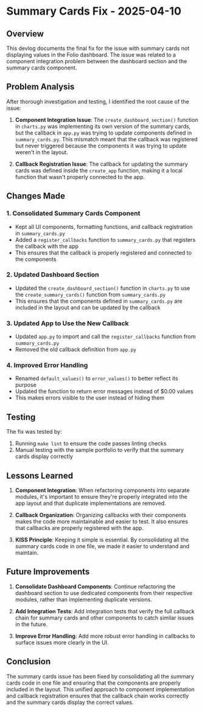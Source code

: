 # Summary Cards Fix - 2025-04-10

## Overview

This devlog documents the final fix for the issue with summary cards not displaying values in the Folio dashboard. The issue was related to a component integration problem between the dashboard section and the summary cards component.

## Problem Analysis

After thorough investigation and testing, I identified the root cause of the issue:

1. **Component Integration Issue**: The `create_dashboard_section()` function in `charts.py` was implementing its own version of the summary cards, but the callback in `app.py` was trying to update components defined in `summary_cards.py`. This mismatch meant that the callback was registered but never triggered because the components it was trying to update weren't in the layout.

2. **Callback Registration Issue**: The callback for updating the summary cards was defined inside the `create_app` function, making it a local function that wasn't properly connected to the app.

## Changes Made

### 1. Consolidated Summary Cards Component

- Kept all UI components, formatting functions, and callback registration in `summary_cards.py`
- Added a `register_callbacks` function to `summary_cards.py` that registers the callback with the app
- This ensures that the callback is properly registered and connected to the components

### 2. Updated Dashboard Section

- Updated the `create_dashboard_section()` function in `charts.py` to use the `create_summary_cards()` function from `summary_cards.py`
- This ensures that the components defined in `summary_cards.py` are included in the layout and can be updated by the callback

### 3. Updated App to Use the New Callback

- Updated `app.py` to import and call the `register_callbacks` function from `summary_cards.py`
- Removed the old callback definition from `app.py`

### 4. Improved Error Handling

- Renamed `default_values()` to `error_values()` to better reflect its purpose
- Updated the function to return error messages instead of $0.00 values
- This makes errors visible to the user instead of hiding them

## Testing

The fix was tested by:

1. Running `make lint` to ensure the code passes linting checks
2. Manual testing with the sample portfolio to verify that the summary cards display correctly

## Lessons Learned

1. **Component Integration**: When refactoring components into separate modules, it's important to ensure they're properly integrated into the app layout and that duplicate implementations are removed.

2. **Callback Organization**: Organizing callbacks with their components makes the code more maintainable and easier to test. It also ensures that callbacks are properly registered with the app.

3. **KISS Principle**: Keeping it simple is essential. By consolidating all the summary cards code in one file, we made it easier to understand and maintain.

## Future Improvements

1. **Consolidate Dashboard Components**: Continue refactoring the dashboard section to use dedicated components from their respective modules, rather than implementing duplicate versions.

2. **Add Integration Tests**: Add integration tests that verify the full callback chain for summary cards and other components to catch similar issues in the future.

3. **Improve Error Handling**: Add more robust error handling in callbacks to surface issues more clearly in the UI.

## Conclusion

The summary cards issue has been fixed by consolidating all the summary cards code in one file and ensuring that the components are properly included in the layout. This unified approach to component implementation and callback registration ensures that the callback chain works correctly and the summary cards display the correct values.

